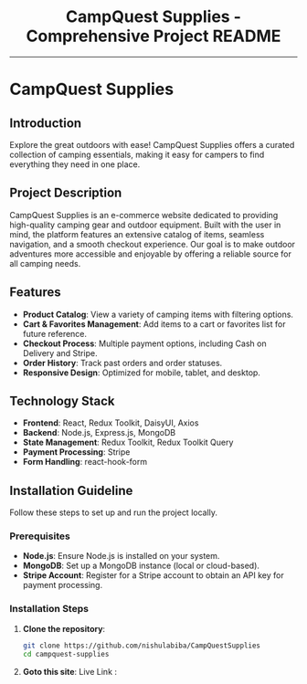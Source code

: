 <div align="center">
  <h1>CampQuest Supplies - Comprehensive Project README</h1>
</div>

---

# CampQuest Supplies

## Introduction

Explore the great outdoors with ease! CampQuest Supplies offers a curated collection of camping essentials, making it easy for campers to find everything they need in one place.

## Project Description

CampQuest Supplies is an e-commerce website dedicated to providing high-quality camping gear and outdoor equipment. Built with the user in mind, the platform features an extensive catalog of items, seamless navigation, and a smooth checkout experience. Our goal is to make outdoor adventures more accessible and enjoyable by offering a reliable source for all camping needs.

## Features

- **Product Catalog**: View a variety of camping items with filtering options.
- **Cart & Favorites Management**: Add items to a cart or favorites list for future reference.
- **Checkout Process**: Multiple payment options, including Cash on Delivery and Stripe.
- **Order History**: Track past orders and order statuses.
- **Responsive Design**: Optimized for mobile, tablet, and desktop.

## Technology Stack

- **Frontend**: React, Redux Toolkit, DaisyUI, Axios
- **Backend**: Node.js, Express.js, MongoDB
- **State Management**: Redux Toolkit, Redux Toolkit Query
- **Payment Processing**: Stripe
- **Form Handling**: react-hook-form

## Installation Guideline

Follow these steps to set up and run the project locally.

### Prerequisites

- **Node.js**: Ensure Node.js is installed on your system.
- **MongoDB**: Set up a MongoDB instance (local or cloud-based).
- **Stripe Account**: Register for a Stripe account to obtain an API key for payment processing.

### Installation Steps

1. **Clone the repository**:
   ```bash
   git clone https://github.com/nishulabiba/CampQuestSupplies
   cd campquest-supplies
2. **Goto this site**:
Live Link : 